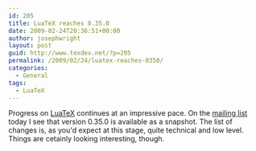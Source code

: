 ```yaml
---
id: 205
title: LuaTeX reaches 0.35.0
date: 2009-02-24T20:36:51+00:00
author: josephwright
layout: post
guid: http://www.texdev.net/?p=205
permalink: /2009/02/24/luatex-reaches-0350/
categories:
  - General
tags:
  - LuaTeX
---
```

Progress on [LuaTeX](http://www.luatex.org/) continues at an impressive pace. On the [mailing list](https://tug.org/mailman/listinfo/luatex) today I see that version 0.35.0 is available as a snapshot. The list of changes is, as you'd expect at this stage, quite technical and low level.  Things are cetainly looking interesting, though.
